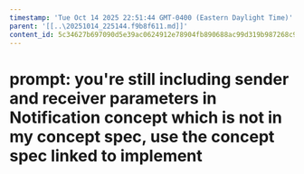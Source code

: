 ```yaml
---
timestamp: 'Tue Oct 14 2025 22:51:44 GMT-0400 (Eastern Daylight Time)'
parent: '[[..\20251014_225144.f9b8f611.md]]'
content_id: 5c34627b697090d5e39ac0624912e78904fb890688ac99d319b987268c91a5ab
---
```


# prompt: you're still including sender and receiver parameters in Notification concept which is not in my concept spec, use the concept spec linked to implement
